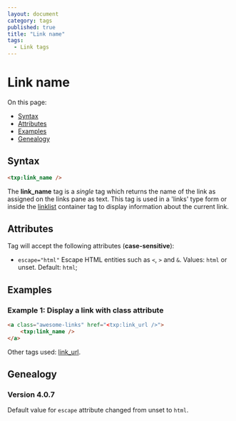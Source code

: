 ```yaml
---
layout: document
category: tags
published: true
title: "Link name"
tags:
  - Link tags
---
```


# Link name

On this page:

* [Syntax](#user-content-syntax)
* [Attributes](#user-content-attributes)
* [Examples](#user-content-examples)
* [Genealogy](#user-content-genealogy)

## Syntax

~~~ html
<txp:link_name />
~~~

The **link_name** tag is a *single* tag which returns the name of the link as assigned on the links pane as text. This tag is used in a 'links' type form or inside the [linklist](linklist) container tag to display information about the current link.

## Attributes

Tag will accept the following attributes (**case-sensitive**):

* `escape="html"`
Escape HTML entities such as `<`, `>` and `&`.
Values: `html` or unset.
Default: `html`;

## Examples

### Example 1: Display a link with class attribute

~~~ html
<a class="awesome-links" href="<txp:link_url />">
    <txp:link_name />
</a>
~~~

Other tags used: [link_url](link-url).

## Genealogy

### Version 4.0.7

Default value for `escape` attribute changed from unset to `html`.
